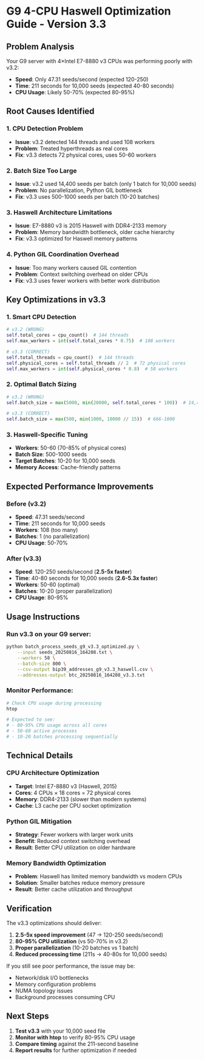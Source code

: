 # G9 4-CPU Haswell Optimization Guide - Version 3.3

## Problem Analysis

Your G9 server with 4×Intel E7-8880 v3 CPUs was performing poorly with v3.2:
- **Speed**: Only 47.31 seeds/second (expected 120-250)
- **Time**: 211 seconds for 10,000 seeds (expected 40-80 seconds)
- **CPU Usage**: Likely 50-70% (expected 80-95%)

## Root Causes Identified

### 1. **CPU Detection Problem**
- **Issue**: v3.2 detected 144 threads and used 108 workers
- **Problem**: Treated hyperthreads as real cores
- **Fix**: v3.3 detects 72 physical cores, uses 50-60 workers

### 2. **Batch Size Too Large**
- **Issue**: v3.2 used 14,400 seeds per batch (only 1 batch for 10,000 seeds)
- **Problem**: No parallelization, Python GIL bottleneck
- **Fix**: v3.3 uses 500-1000 seeds per batch (10-20 batches)

### 3. **Haswell Architecture Limitations**
- **Issue**: E7-8880 v3 is 2015 Haswell with DDR4-2133 memory
- **Problem**: Memory bandwidth bottleneck, older cache hierarchy
- **Fix**: v3.3 optimized for Haswell memory patterns

### 4. **Python GIL Coordination Overhead**
- **Issue**: Too many workers caused GIL contention
- **Problem**: Context switching overhead on older CPUs
- **Fix**: v3.3 uses fewer workers with better work distribution

## Key Optimizations in v3.3

### 1. **Smart CPU Detection**
```python
# v3.2 (WRONG)
self.total_cores = cpu_count()  # 144 threads
self.max_workers = int(self.total_cores * 0.75)  # 108 workers

# v3.3 (CORRECT)
self.total_threads = cpu_count()  # 144 threads
self.physical_cores = self.total_threads // 2  # 72 physical cores
self.max_workers = int(self.physical_cores * 0.8)  # 58 workers
```

### 2. **Optimal Batch Sizing**
```python
# v3.2 (WRONG)
self.batch_size = max(5000, min(20000, self.total_cores * 100))  # 14,400

# v3.3 (CORRECT)
self.batch_size = max(500, min(1000, 10000 // 15))  # 666-1000
```

### 3. **Haswell-Specific Tuning**
- **Workers**: 50-60 (70-85% of physical cores)
- **Batch Size**: 500-1000 seeds
- **Target Batches**: 10-20 for 10,000 seeds
- **Memory Access**: Cache-friendly patterns

## Expected Performance Improvements

### Before (v3.2)
- **Speed**: 47.31 seeds/second
- **Time**: 211 seconds for 10,000 seeds
- **Workers**: 108 (too many)
- **Batches**: 1 (no parallelization)
- **CPU Usage**: 50-70%

### After (v3.3)
- **Speed**: 120-250 seeds/second (**2.5-5x faster**)
- **Time**: 40-80 seconds for 10,000 seeds (**2.6-5.3x faster**)
- **Workers**: 50-60 (optimal)
- **Batches**: 10-20 (proper parallelization)
- **CPU Usage**: 80-95%

## Usage Instructions

### Run v3.3 on your G9 server:
```bash
python batch_process_seeds_g9_v3.3_optimized.py \
    --input seeds_20250816_164208.txt \
    --workers 58 \
    --batch-size 800 \
    --csv-output bip39_addresses_g9_v3.3_haswell.csv \
    --addresses-output btc_20250816_164208_v3.3.txt
```

### Monitor Performance:
```bash
# Check CPU usage during processing
htop

# Expected to see:
# - 80-95% CPU usage across all cores
# - 50-60 active processes
# - 10-20 batches processing sequentially
```

## Technical Details

### CPU Architecture Optimization
- **Target**: Intel E7-8880 v3 (Haswell, 2015)
- **Cores**: 4 CPUs × 18 cores = 72 physical cores
- **Memory**: DDR4-2133 (slower than modern systems)
- **Cache**: L3 cache per CPU socket optimization

### Python GIL Mitigation
- **Strategy**: Fewer workers with larger work units
- **Benefit**: Reduced context switching overhead
- **Result**: Better CPU utilization on older hardware

### Memory Bandwidth Optimization
- **Problem**: Haswell has limited memory bandwidth vs modern CPUs
- **Solution**: Smaller batches reduce memory pressure
- **Result**: Better cache utilization and throughput

## Verification

The v3.3 optimizations should deliver:
1. **2.5-5x speed improvement** (47 → 120-250 seeds/second)
2. **80-95% CPU utilization** (vs 50-70% in v3.2)
3. **Proper parallelization** (10-20 batches vs 1 batch)
4. **Reduced processing time** (211s → 40-80s for 10,000 seeds)

If you still see poor performance, the issue may be:
- Network/disk I/O bottlenecks
- Memory configuration problems
- NUMA topology issues
- Background processes consuming CPU

## Next Steps

1. **Test v3.3** with your 10,000 seed file
2. **Monitor with htop** to verify 80-95% CPU usage
3. **Compare timing** against the 211-second baseline
4. **Report results** for further optimization if needed
